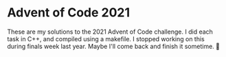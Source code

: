 # Advent of Code 2021
These are my solutions to the 2021 Advent of Code challenge. I did each task in C++, and compiled using a makefile. I stopped working on this during finals week last year. Maybe I'll come back and finish it sometime. :shrug:
